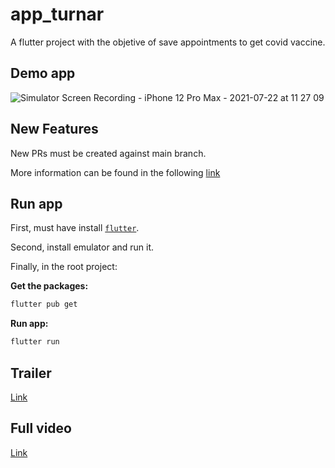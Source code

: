 # app_turnar

A flutter project with the objetive of save appointments to get covid vaccine.

## Demo app

![Simulator Screen Recording - iPhone 12 Pro Max - 2021-07-22 at 11 27 09](https://user-images.githubusercontent.com/30576222/126856145-fdc1db31-6578-4e2c-aafa-3dc37f11f3f8.gif)

## New Features

New PRs must be created against main branch.

More information can be found in the following [link](http://nvie.com/posts/a-successful-git-branching-model/)

## Run app

First, must have install [`flutter`](https://flutter.dev/docs/get-started/install).

Second, install emulator and run it.

Finally,
in the root project: 

  **Get the packages:**
  ```sh
  flutter pub get
  ```

  **Run app:**
  ```sh
  flutter run
  ```

## Trailer
[Link](youtube.com/watch?v=VBZzQhTBkR8)

## Full video
[Link](https://www.youtube.com/watch?v=_xKRGqQBaao)
